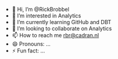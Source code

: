 - 👋 Hi, I’m @RickBrobbel
- 👀 I’m interested in Analytics
- 🌱 I’m currently learning GitHub and DBT
- 💞️ I’m looking to collaborate on Analytics
- 📫 How to reach me rbr@cadran.nl
- 😄 Pronouns: ...
- ⚡ Fun fact: ...

<!---
RickBrobbel/RickBrobbel is a ✨ special ✨ repository because its `README.md` (this file) appears on your GitHub profile.
You can click the Preview link to take a look at your changes.
--->
